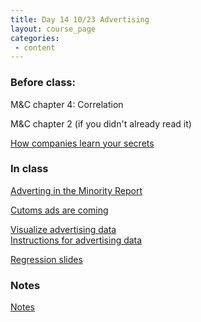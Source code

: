 ```yaml
---
title: Day 14 10/23 Advertising
layout: course_page
categories:
 - content
---
```

### Before class:

M&C chapter 4: Correlation

M&C chapter 2 (if you didn't already read it)

[How companies learn your secrets](https://www.nytimes.com/2012/02/19/magazine/shopping-habits.html)

### In class

[Adverting in the Minority Report](https://www.youtube.com/watch?v=7bXJ_obaiYQ)

[Cutoms ads are coming](https://www.ft.com/content/d2ca4d1c-d390-11e8-a9f2-7574db66bcd5)

[Visualize advertising data](https://vnijs.shinyapps.io/radiant/)  
[Instructions for advertising data](../day13inclass/)

[Regression slides](/BIO181G/regression.html) 

### Notes

[Notes](../day14notes)

